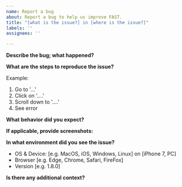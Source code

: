 ```yaml
---
name: Report a bug
about: Report a bug to help us improve FAST.
title: "[what is the issue?] in [where is the issue?]"
labels: ''
assignees: ''

---
```


**Describe the bug; what happened?**

**What are the steps to reproduce the issue?**

Example:

1. Go to '...'
2. Click on '....'
3. Scroll down to '....'
4. See error

**What behavior did you expect?**

**If applicable, provide screenshots:**

**In what environment did you see the issue?**

* OS & Device: [e.g. MacOS, iOS, Windows, Linux] on [iPhone 7, PC]
* Browser [e.g. Edge, Chrome, Safari, FireFox]
* Version [e.g. 1.8.0]

**Is there any additional context?**
